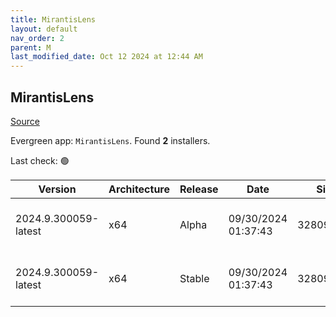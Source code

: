 ```yaml
---
title: MirantisLens
layout: default
nav_order: 2
parent: M
last_modified_date: Oct 12 2024 at 12:44 AM
---
```


## MirantisLens

[Source](https://k8slens.dev/)

Evergreen app: `MirantisLens`. Found **2** installers.

Last check: 🟢

| Version              | Architecture | Release | Date                | Size      | Sha512                                                                                   | URI                                                                                                                                                    |
| -------------------- | ------------ | ------- | ------------------- | --------- | ---------------------------------------------------------------------------------------- | ------------------------------------------------------------------------------------------------------------------------------------------------------ |
| 2024.9.300059-latest | x64          | Alpha   | 09/30/2024 01:37:43 | 328092256 | 8gORyD61OU+P8bvN09NW9cxxyZiKLTbe1GSB+06HC1XlWKp+ecuRd3Mh6RQtezyDaCQdgd+JvVYeInr4YWa8Gw== | [https://downloads.k8slens.dev/ide/Lens%20Setup%202024.9.300059-latest.exe](https://downloads.k8slens.dev/ide/Lens%20Setup%202024.9.300059-latest.exe) |
| 2024.9.300059-latest | x64          | Stable  | 09/30/2024 01:37:43 | 328092256 | 8gORyD61OU+P8bvN09NW9cxxyZiKLTbe1GSB+06HC1XlWKp+ecuRd3Mh6RQtezyDaCQdgd+JvVYeInr4YWa8Gw== | [https://downloads.k8slens.dev/ide/Lens%20Setup%202024.9.300059-latest.exe](https://downloads.k8slens.dev/ide/Lens%20Setup%202024.9.300059-latest.exe) |
